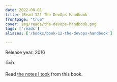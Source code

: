 ```yaml
---
date: 2022-08-01
title: (Read 12) The DevOps Handbook
frontpage: "true"
cover: img/reads/the-devops-handbook.png
tags: ['reads']
aliases: ['/books/book-12-the-devops-handbook']

---
```


Release year: 2016

👍👍

Read [the notes I took](https://drive.google.com/file/d/1_ZIhBeoiBtYn8H_vTTaXvb49X_xEsBt_/view?usp=drive_link) from this book.
